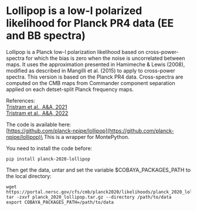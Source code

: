 # Lollipop is a low-l polarized likelihood for Planck PR4 data (EE and BB spectra)

Lollipop is a Planck low-l polarization likelihood based on
cross-power-spectra for which the bias is zero when the noise is
uncorrelated between maps. It uses the approximation presented in
Hamimeche & Lewis (2008), modified as described in Mangilli et
al. (2015) to apply to cross-power spectra. This version is based on
the Planck PR4 data. Cross-spectra are computed on the CMB maps from
Commander component separation applied on each detset-split Planck
frequency maps.

References:\
[Tristram et al., A&A, 2021](https://arxiv.org/abs/2010.01139)\
[Tristram et al., A&A, 2022](https://arxiv.org/abs/2112.07961)

The code is available here:\
[https://github.com/planck-npipe/lollipop](https://github.com/planck-npipe/lollipop)\
This is a wrapper for MontePython.

You need to install the code before:
```
pip install planck-2020-lollipop
```

Then get the data, untar and set the variable $COBAYA_PACKAGES_PATH to the local directory:
```
wget https://portal.nersc.gov/cfs/cmb/planck2020/likelihoods/planck_2020_lollipop.tar.gz
tar -zxvf planck_2020_lollipop.tar.gz --directory /path/to/data
export COBAYA_PACKAGES_PATH=/path/to/data
```
